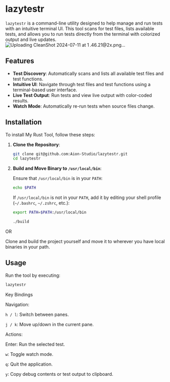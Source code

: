 
# lazytestr

`lazytestr` is a command-line utility  designed to help manage and run tests with an intuitive terminal UI. This tool scans for test files, lists available tests, and allows you to run tests directly from the terminal with colorized output and live updates.
![Uploading CleanShot 2024-07-11 at 1 .46.21@2x.png…]()

## Features

- **Test Discovery**: Automatically scans and lists all available test files and test functions.
- **Intuitive UI**: Navigate through test files and test functions using a terminal-based user interface.
- **Live Test Output**: Run tests and view live output with color-coded results.
- **Watch Mode**: Automatically re-run tests when source files change.

## Installation

To install My Rust Tool, follow these steps:

1. **Clone the Repository**:
    ```sh
    git clone git@github.com:Aion-Studio/lazytestr.git
    cd lazytestr
    ```


2. **Build and Move Binary to `/usr/local/bin`**:

    Ensure that `/usr/local/bin` is in your `PATH`:
    ```sh
    echo $PATH
    ```

    If `/usr/local/bin` is not in your `PATH`, add it by editing your shell profile (`~/.bashrc`, `~/.zshrc`, etc.):
    ```sh
    export PATH=$PATH:/usr/local/bin
    ```
    ```sh
    ./build
    ```

OR

Clone and build the project yourself and move it to wherever you have local binaries in your path.

    

## Usage

Run the tool by executing:

```sh
lazytestr
```

Key Bindings


Navigation:


`h / l`: Switch between panes.


`j / k`: Move up/down in the current pane.


Actions:


Enter: Run the selected test.


`w`: Toggle watch mode.


`q`: Quit the application.


`y`: Copy debug contents or test output to clipboard.



